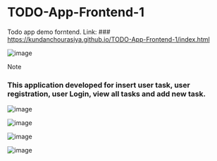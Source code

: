 # TODO-App-Frontend-1
 Todo app demo forntend. Link: ### https://kundanchourasiya.github.io/TODO-App-Frontend-1/index.html

 
![image](https://github.com/user-attachments/assets/fd07b563-eff1-4ebe-9ad8-a3a31fa29981)

 > [!NOTE]
> ### This application developed for insert user task, user registration, user Login, view all tasks and add new task.

![image](https://github.com/user-attachments/assets/bca3d68a-3689-4ee2-ab1c-437c3478146b)

![image](https://github.com/user-attachments/assets/4b88af11-77d0-4516-a2e1-9ff709469492)

![image](https://github.com/user-attachments/assets/d8a5b0e5-3e21-4c5e-b69c-2d5152696648)

![image](https://github.com/user-attachments/assets/ef9487d4-f179-47be-b621-47cba7b67946)
